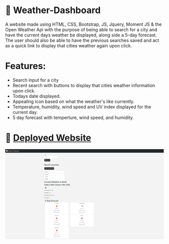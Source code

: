 # 📔 Weather-Dashboard

A website made using HTML, CSS, Bootstrap, JS, Jquery, Moment JS & the Open Weather Api with the purpose of being able to search for a city and have the current days weather be displayed, along side a 5-day forecast. The user should also be able to have the previous searches saved and act as a quick link to display that cities weather again upon click.

# Features:

- Search input for a city
- Recent search with buttons to display that cities weather information upon click.
- Todays date displayed.
- Appealing icon based on what the weather's like currently.
- Temperature, humidity, wind speed and UV index displayed for the current day.
- 5 day forecast with temperture, wind speed, and humidity.

# 📑 [Deployed Website](https://wratten.github.io/Weather-Dashboard/)

![](weather-dashboard.png)
